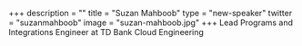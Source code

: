 +++
description = ""
title = "Suzan Mahboob"
type = "new-speaker"
twitter = "suzanmahboob"
image = "suzan-mahboob.jpg"
+++
Lead Programs and Integrations Engineer at TD Bank Cloud Engineering